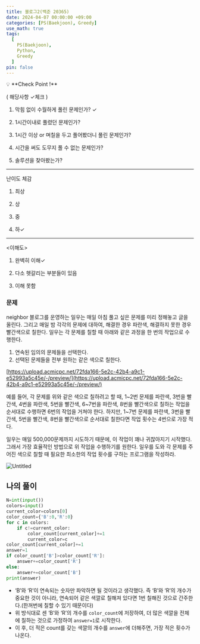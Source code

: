 ```yaml
---
title: 블로그2(백준 20365)
date: 2024-04-07 00:00:00 +09:00
categories: [PS(Baekjoon), Greedy]
use_math: true
tags:
  [
    PS(Baekjoon),
    Python,
    Greedy
  ]
pin: false
---
```


<aside>
💡 **Check Point !**

( 해당사항 ✓체크 )

1. 막힘 없이 수월하게 풀린 문제인가? ✓

2. 1시간이내로 풀렸던 문제인가?

3. 1시간 이상 or 며칠을 두고 풀어봤더니 풀린 문제인가?

4. 시간을 써도 도무지 풀 수 없는 문제인가?

5. 솔루션을 찾아봤는가?

---

난이도 체감

1. 최상

2. 상

3. 중

4. 하✓

---

<이해도>

1. 완벽히 이해✓

2. 다소 헷갈리는 부분들이 있음

3. 이해 못함

</aside>

### 문제

neighbor 블로그를 운영하는 일우는 매일 아침 풀고 싶은 문제를 미리 정해놓고 글을 올린다. 그리고 매일 밤 각각의 문제에 대하여, 해결한 경우 파란색, 해결하지 못한 경우 빨간색으로 칠한다. 일우는 각 문제를 칠할 때 아래와 같은 과정을 한 번의 작업으로 수행한다.

1. 연속된 임의의 문제들을 선택한다.
2. 선택된 문제들을 전부 원하는 같은 색으로 칠한다.

[https://upload.acmicpc.net/72fda166-5e2c-42b4-a9c1-e52993a5c45e/-/preview/](https://upload.acmicpc.net/72fda166-5e2c-42b4-a9c1-e52993a5c45e/-/preview/)

예를 들어, 각 문제를 위와 같은 색으로 칠하려고 할 때, 1~2번 문제를 파란색, 3번을 빨간색, 4번을 파란색, 5번을 빨간색, 6~7번을 파란색, 8번을 빨간색으로 칠하는 작업을 순서대로 수행하면 6번의 작업을 거쳐야 한다. 하지만, 1~7번 문제를 파란색, 3번을 빨간색, 5번을 빨간색, 8번을 빨간색으로 순서대로 칠한다면 작업 횟수는 4번으로 가장 적다.

일우는 매일 500,000문제까지 시도하기 때문에, 이 작업이 꽤나 귀찮아지기 시작했다. 그래서 가장 효율적인 방법으로 위 작업을 수행하기를 원한다. 일우를 도와 각 문제를 주어진 색으로 칠할 때 필요한 최소한의 작업 횟수를 구하는 프로그램을 작성하라.

![Untitled](https://github.com/gihuni99/gihuni99.github.io/assets/90080065/9ab66f42-b6fa-4f20-9348-c9ca1e705c25)

## 나의 풀이

```python
N=int(input())
colors=input()
current_color=colors[0]
color_count={'B':0,'R':0}
for c in colors:
    if c!=current_color:
        color_count[current_color]+=1
        current_color=c
color_count[current_color]+=1
answer=1
if color_count['B']>color_count['R']:
    answer+=color_count['R']
else:
    answer+=color_count['B']
print(answer)
```

- ‘B’와 ‘R’이 연속되는 숫자만 파악하면 될 것이라고 생각했다. 즉 ‘B’와 ‘R’의 개수가 중요한 것이 아니라, 연속되어 같은 색깔로 칠해져 있다면 1번 칠해진 것으로 간주한다.(한꺼번에 칠할 수 있기 때문이다)
- 위 방식대로 센 ‘B’와 ‘R’의 개수를 `color_count`에 저장하여, 더 많은 색깔을 전체에 칠하는 것으로 가정하여 `answer=1`로 시작한다.
- 이 후, 더 적은 count를 갖는 색깔의 개수를 `answer`에 더해주면, 가장 적은 횟수가 나온다.